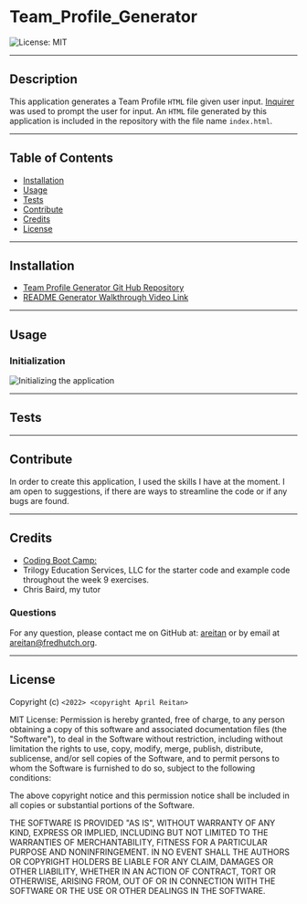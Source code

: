 # Team_Profile_Generator

![License: MIT](https://img.shields.io/badge/License-MIT-yellow.svg)

---
## Description

This application generates a Team Profile ```HTML``` file given user input. [Inquirer](https://www.npmjs.com/package/inquirer) was used to prompt the user for input. An ```HTML``` file generated by this application is included in the repository with the file name ```index.html```.
  

---
## Table of Contents

  - [Installation](#installation)
  - [Usage](#usage)
  - [Tests](#tests)
  - [Contribute](#contribute)
  - [Credits](#credits)
  - [License](#license)


---
## Installation



- [Team Profile Generator Git Hub Repository](https://github.com/areitan/Team_Profile_Generator)
- [README Generator Walkthrough Video Link](********)


---
## Usage




### Initialization
![Initializing the application](/assets/images/********.png)



---
## Tests



--- 
## Contribute

In order to create this application, I used the skills I have at the moment. I am open to suggestions, if there are ways to streamline the code or if any bugs are found.

---
## Credits


- [Coding Boot Camp: ](********)
- Trilogy Education Services, LLC for the starter code and example code throughout the week 9 exercises.
- Chris Baird, my tutor

### Questions

For any question, please contact me on GitHub at: [areitan](https://github.com/areitan) or by email at <areitan@fredhutch.org>.

---

## License

Copyright (c) ```<2022> <copyright April Reitan>```

MIT License:
Permission is hereby granted, free of charge, to any person obtaining a copy
of this software and associated documentation files (the "Software"), to deal
in the Software without restriction, including without limitation the rights
to use, copy, modify, merge, publish, distribute, sublicense, and/or sell
copies of the Software, and to permit persons to whom the Software is
furnished to do so, subject to the following conditions:

The above copyright notice and this permission notice shall be included in all
copies or substantial portions of the Software.

THE SOFTWARE IS PROVIDED "AS IS", WITHOUT WARRANTY OF ANY KIND, EXPRESS OR
IMPLIED, INCLUDING BUT NOT LIMITED TO THE WARRANTIES OF MERCHANTABILITY,
FITNESS FOR A PARTICULAR PURPOSE AND NONINFRINGEMENT. IN NO EVENT SHALL THE
AUTHORS OR COPYRIGHT HOLDERS BE LIABLE FOR ANY CLAIM, DAMAGES OR OTHER
LIABILITY, WHETHER IN AN ACTION OF CONTRACT, TORT OR OTHERWISE, ARISING FROM,
OUT OF OR IN CONNECTION WITH THE SOFTWARE OR THE USE OR OTHER DEALINGS IN THE
SOFTWARE.
